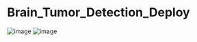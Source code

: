 # Brain_Tumor_Detection_Deploy
![image](https://github.com/naimur075/Brain_Tumor_Detection_Deploy/assets/114079262/3e351456-9a9b-4397-92d1-ed0b1ddaf2ea)
![image](https://github.com/naimur075/Brain_Tumor_Detection_Deploy/assets/114079262/c8c44120-05c4-4c40-9769-b095e4295602)

